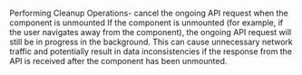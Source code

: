 Performing Cleanup Operations- cancel the ongoing API request when the component is unmounted
 If the component is unmounted (for example, if the user navigates away from the component), the ongoing API request will still be in progress in the background. This can cause unnecessary network traffic and potentially result in data inconsistencies if the response from the API is received after the component has been unmounted.